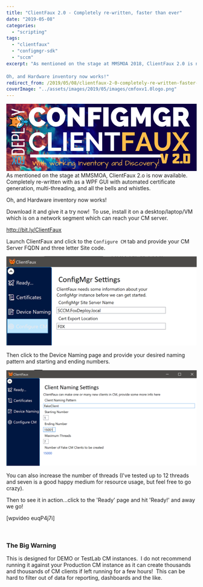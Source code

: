 ```yaml
---
title: "ClientFaux 2.0 - Completely re-written, faster than ever"
date: "2019-05-08"
categories: 
  - "scripting"
tags:   
  - "clientfaux"
  - "configmgr-sdk"
  - "sccm"
excerpt: "As mentioned on the stage at MMSMOA 2018, ClientFaux 2.0 is now available.  Completely re-written with as a WPF GUI with automated certificate generation, multi-threading, and all the bells and whistles.

Oh, and Hardware inventory now works!"
redirect_from: /2019/05/08/clientfaux-2-0-completely-re-written-faster-than-ever
coverImage: "../assets/images/2019/05/images/cmfoxv1.0logo.png"
---
```


![](../assets/images/2019/05/images/cmfoxv1.0logo.png)
As mentioned on the stage at MMSMOA, ClientFaux 2.o is now available.  Completely re-written with as a WPF GUI with automated certificate generation, multi-threading, and all the bells and whistles.

Oh, and Hardware inventory now works!

Download it and give it a try now!  To use, install it on a desktop/laptop/VM which is on a network segment which can reach your CM server.
<!--more-->
http://bit.ly/ClientFaux

Launch ClientFaux and click to the `Configure CM` tab and provide your CM Server FQDN and three letter Site code.

![](../assets/images/2019/05/images/fcmsettings.png)

Then click to the Device Naming page and provide your desired naming pattern and starting and ending numbers.

![](../assets/images/2019/05/images/fdevicenamesettings.png)

You can also increase the number of threads (I've tested up to 12 threads and seven is a good happy medium for resource usage, but feel free to go crazy).

Then to see it in action...click to the 'Ready' page and hit 'Ready!' and away we go!

\[wpvideo euqP4j7i\]

 

### The Big Warning

This is designed for DEMO or TestLab CM instances.  I do not recommend running it against your Production CM instance as it can create thousands and thousands of CM clients if left running for a few hours!  This can be hard to filter out of data for reporting, dashboards and the like.
